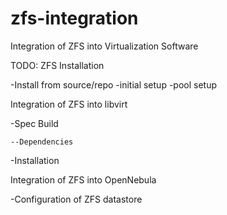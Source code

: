 # zfs-integration
Integration of ZFS into Virtualization Software

TODO:
ZFS Installation

  -Install from source/repo
  -initial setup
  -pool setup
  
Integration of ZFS into libvirt

  -Spec Build
  
    --Dependencies
    
  -Installation
  
Integration of ZFS into OpenNebula

  -Configuration of ZFS datastore
